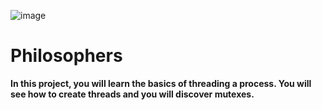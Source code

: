 ![image](https://github.com/diogo-adao/libft/assets/142692185/63ed68a2-74a6-4958-8d49-bf8d36a2d98e)

# Philosophers
**In this project, you will learn the basics of threading a process. You will see how to create threads and you will discover mutexes.**

